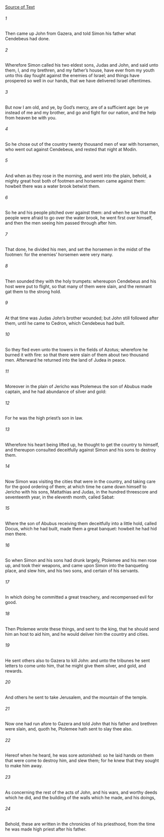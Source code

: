 [Source of Text](https://github.com/scrollmapper/bible_databases_deuterocanonical)

###### 1
Then came up John from Gazera, and told Simon his father what Cendebeus had done.

###### 2
Wherefore Simon called his two eldest sons, Judas and John, and said unto them, I, and my brethren, and my father’s house, have ever from my youth unto this day fought against the enemies of Israel; and things have prospered so well in our hands, that we have delivered Israel oftentimes.

###### 3
But now I am old, and ye, by God’s mercy, are of a sufficient age: be ye instead of me and my brother, and go and fight for our nation, and the help from heaven be with you.

###### 4
So he chose out of the country twenty thousand men of war with horsemen, who went out against Cendebeus, and rested that night at Modin.

###### 5
And when as they rose in the morning, and went into the plain, behold, a mighty great host both of footmen and horsemen came against them: howbeit there was a water brook betwixt them.

###### 6
So he and his people pitched over against them: and when he saw that the people were afraid to go over the water brook, he went first over himself, and then the men seeing him passed through after him.

###### 7
That done, he divided his men, and set the horsemen in the midst of the footmen: for the enemies’ horsemen were very many.

###### 8
Then sounded they with the holy trumpets: whereupon Cendebeus and his host were put to flight, so that many of them were slain, and the remnant gat them to the strong hold.

###### 9
At that time was Judas John’s brother wounded; but John still followed after them, until he came to Cedron, which Cendebeus had built.

###### 10
So they fled even unto the towers in the fields of Azotus; wherefore he burned it with fire: so that there were slain of them about two thousand men. Afterward he returned into the land of Judea in peace.

###### 11
Moreover in the plain of Jericho was Ptolemeus the son of Abubus made captain, and he had abundance of silver and gold:

###### 12
For he was the high priest’s son in law.

###### 13
Wherefore his heart being lifted up, he thought to get the country to himself, and thereupon consulted deceitfully against Simon and his sons to destroy them.

###### 14
Now Simon was visiting the cities that were in the country, and taking care for the good ordering of them; at which time he came down himself to Jericho with his sons, Mattathias and Judas, in the hundred threescore and seventeenth year, in the eleventh month, called Sabat:

###### 15
Where the son of Abubus receiving them deceitfully into a little hold, called Docus, which he had built, made them a great banquet: howbeit he had hid men there.

###### 16
So when Simon and his sons had drunk largely, Ptolemee and his men rose up, and took their weapons, and came upon Simon into the banqueting place, and slew him, and his two sons, and certain of his servants.

###### 17
In which doing he committed a great treachery, and recompensed evil for good.

###### 18
Then Ptolemee wrote these things, and sent to the king, that he should send him an host to aid him, and he would deliver him the country and cities.

###### 19
He sent others also to Gazera to kill John: and unto the tribunes he sent letters to come unto him, that he might give them silver, and gold, and rewards.

###### 20
And others he sent to take Jerusalem, and the mountain of the temple.

###### 21
Now one had run afore to Gazera and told John that his father and brethren were slain, and, quoth he, Ptolemee hath sent to slay thee also.

###### 22
Hereof when he heard, he was sore astonished: so he laid hands on them that were come to destroy him, and slew them; for he knew that they sought to make him away.

###### 23
As concerning the rest of the acts of John, and his wars, and worthy deeds which he did, and the building of the walls which he made, and his doings,

###### 24
Behold, these are written in the chronicles of his priesthood, from the time he was made high priest after his father.